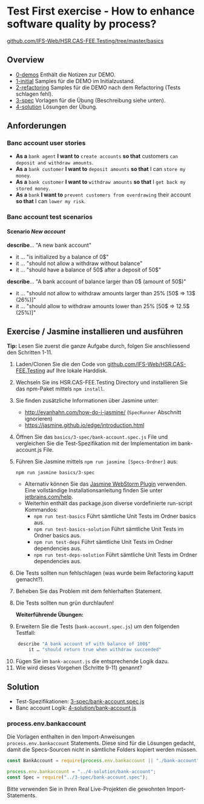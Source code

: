 # Test First exercise - How to enhance software quality by process?

[github.com/IFS-Web/HSR.CAS-FEE.Testing/tree/master/basics](https://github.com/IFS-Web/HSR.CAS-FEE.Testing/tree/master/basics)


## Overview

* [0-demos](./0-demos/) Enthält die Notizen zur DEMO.
* [1-initial](./1-initial/) Samples für die DEMO im Initialzustand.
* [2-refactoring](./2-refactoring/) Samples für die DEMO nach dem Refactoring (Tests schlagen fehl).
* [3-spec](./3-spec/) Vorlagen für die Übung (Beschreibung siehe unten).
* [4-solution](./4-solution/) Lösungen der Übung.


## Anforderungen

### Banc account user stories

* **As a** `bank agent` **I want to** `create accounts` **so that** customers `can deposit and withdraw amounts`.
* **As a** `bank customer` **I want to** `deposit amounts` **so that** I can `store my money`.
* **As a** `bank customer` **I want to** `withdraw amounts` **so that** I `get back my stored money`.
* **As a** `bank` **I want to** `prevent customers from overdrawing` their account **so that** I can `lower my risk`.


### Banc account test scenarios

#### Scenario *New account*
**describe**… "A new bank account"
* it … "is initialized by a balance of 0$"
* it … "should not allow a withdraw without balance"
* it … "should have a balance of 50$ after a deposit of 50$"
 
**describe**… "A bank account of balance larger than 0$ (amount of 50$)"
* it … "should not allow to withdraw amounts larger than 25% [50$ => 13$ (26%)]"
* it … "should allow to withdraw amounts lower than 25% [50$ => 12.5$ (25%)]"


## Exercise / Jasmine installieren und ausführen

**Tip:** Lesen Sie zuerst die ganze Aufgabe durch, folgen Sie anschliessend den Schritten 1-11.

1. Laden/Clonen Sie die den Code von [github.com/IFS-Web/HSR.CAS-FEE.Testing](https://github.com/IFS-Web/HSR.CAS-FEE.Testing) auf Ihre lokale Harddisk.
2. Wechseln Sie ins HSR.CAS-FEE.Testing Directory und installieren Sie das npm-Paket mittels `npm install`.
3. Sie finden zusätzliche Informationen über Jasmine unter:
	* http://evanhahn.com/how-do-i-jasmine/ (`SpecRunner` Abschnitt ignorieren)
	* https://jasmine.github.io/edge/introduction.html
4. Öffnen Sie das `basics/3-spec/bank-account.spec.js` File und vergleichen Sie die Test-Spezifikation mit der Implementation im bank-account.js File.
5. Führen Sie Jasmine mittels ```npm run jasmine [Specs-Ordner]``` aus:
	```shell
	npm run jasmine basics/3-spec
	```
	* Alternativ können Sie das [Jasmine WebStorm Plugin](https://plugins.jetbrains.com/plugin/10449-jasmine) verwenden. Eine vollständige Installationsanleitung finden Sie unter [jetbrains.com/help](https://www.jetbrains.com/help/webstorm/installing-updating-and-uninstalling-repository-plugins.html).
	* Weiterhin enthält das package.json diverse vordefinierte run-script Kommandos:
	    * ```npm run test-basics``` Führt sämtliche Unit Tests im Ordner basics aus.
	    * ```npm run test-basics-solution``` Führt sämtliche Unit Tests im Ordner basics aus.
	    * ```npm run test-deps``` Führt sämtliche Unit Tests im Ordner dependencies aus.
	    * ```npm run test-deps-solution``` Führt sämtliche Unit Tests im Ordner dependencies aus.

6. Die Tests sollten nun fehlschlagen (was wurde beim Refactoring kaputt gemacht?).
7. Beheben Sie das Problem mit dem fehlerhaften Statement.
8. Die Tests sollten nun grün durchlaufen!

	**Weiterführende Übungen:**
9. Erweitern Sie die Tests (```bank-account.spec.js```) um den folgenden Testfall:
```javascript
	describe "A bank account of with balance of 100$"
		it … "should return true when withdraw succeeded"
```
10. Fügen Sie im ```bank-account.js``` die entsprechende Logik dazu.
11. Wie wird dieses Vorgehen (Schritte 9-11)  genannt?


## Solution

* Test-Spezifikationen: [3-spec/bank-account.spec.js](./3-spec/bank-account.spec.js)
* Banc account Logik: [4-solution/bank-account.js](./4-solution/bank-account.js)

### process.env.bankaccount

Die Vorlagen enthalten in den Import-Anweisungen ```process.env.bankaccount``` Statements. Diese sind für die Lösungen gedacht, damit die Specs-Sourcen nicht in sämtliche Folders kopiert werden müssen.

```javascript
const BankAccount = require(process.env.bankaccount || "./bank-account");
```
```javascript
process.env.bankaccount = "../4-solution/bank-account";
const Spec = require("../3-spec/bank-account.spec");
```

Bitte verwenden Sie in Ihren Real Live-Projekten die gewohnten Import-Statements.
